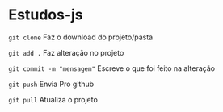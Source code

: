 # Estudos-js


`git clone` Faz o download do projeto/pasta

`git add .` Faz alteração no projeto

`git commit -m "mensagem"` Escreve o que foi feito na alteração

`git push` Envia Pro github

`git pull` Atualiza o projeto
